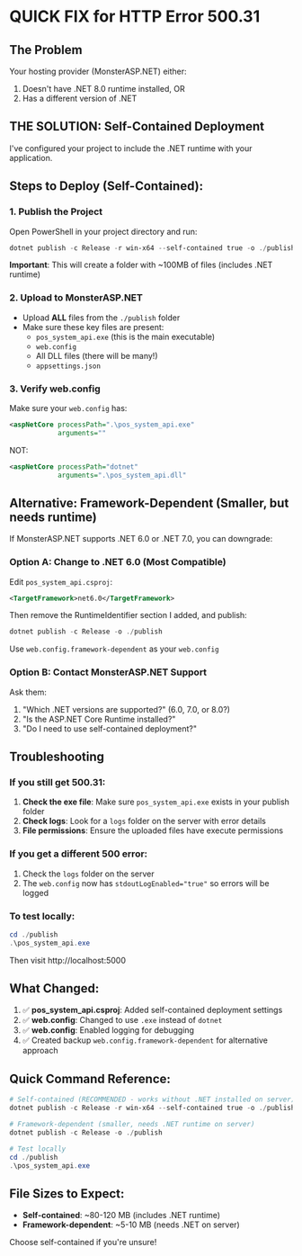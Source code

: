 # QUICK FIX for HTTP Error 500.31

## The Problem

Your hosting provider (MonsterASP.NET) either:

1. Doesn't have .NET 8.0 runtime installed, OR
2. Has a different version of .NET

## THE SOLUTION: Self-Contained Deployment

I've configured your project to include the .NET runtime with your application.

## Steps to Deploy (Self-Contained):

### 1. Publish the Project

Open PowerShell in your project directory and run:

```powershell
dotnet publish -c Release -r win-x64 --self-contained true -o ./publish
```

**Important**: This will create a folder with ~100MB of files (includes .NET runtime)

### 2. Upload to MonsterASP.NET

- Upload **ALL** files from the `./publish` folder
- Make sure these key files are present:
  - `pos_system_api.exe` (this is the main executable)
  - `web.config`
  - All DLL files (there will be many!)
  - `appsettings.json`

### 3. Verify web.config

Make sure your `web.config` has:

```xml
<aspNetCore processPath=".\pos_system_api.exe"
            arguments=""
```

NOT:

```xml
<aspNetCore processPath="dotnet"
            arguments=".\pos_system_api.dll"
```

## Alternative: Framework-Dependent (Smaller, but needs runtime)

If MonsterASP.NET supports .NET 6.0 or .NET 7.0, you can downgrade:

### Option A: Change to .NET 6.0 (Most Compatible)

Edit `pos_system_api.csproj`:

```xml
<TargetFramework>net6.0</TargetFramework>
```

Then remove the RuntimeIdentifier section I added, and publish:

```powershell
dotnet publish -c Release -o ./publish
```

Use `web.config.framework-dependent` as your `web.config`

### Option B: Contact MonsterASP.NET Support

Ask them:

1. "Which .NET versions are supported?" (6.0, 7.0, or 8.0?)
2. "Is the ASP.NET Core Runtime installed?"
3. "Do I need to use self-contained deployment?"

## Troubleshooting

### If you still get 500.31:

1. **Check the exe file**: Make sure `pos_system_api.exe` exists in your publish folder
2. **Check logs**: Look for a `logs` folder on the server with error details
3. **File permissions**: Ensure the uploaded files have execute permissions

### If you get a different 500 error:

1. Check the `logs` folder on the server
2. The `web.config` now has `stdoutLogEnabled="true"` so errors will be logged

### To test locally:

```powershell
cd ./publish
.\pos_system_api.exe
```

Then visit http://localhost:5000

## What Changed:

1. ✅ **pos_system_api.csproj**: Added self-contained deployment settings
2. ✅ **web.config**: Changed to use `.exe` instead of `dotnet`
3. ✅ **web.config**: Enabled logging for debugging
4. ✅ Created backup `web.config.framework-dependent` for alternative approach

## Quick Command Reference:

```powershell
# Self-contained (RECOMMENDED - works without .NET installed on server)
dotnet publish -c Release -r win-x64 --self-contained true -o ./publish

# Framework-dependent (smaller, needs .NET runtime on server)
dotnet publish -c Release -o ./publish

# Test locally
cd ./publish
.\pos_system_api.exe
```

## File Sizes to Expect:

- **Self-contained**: ~80-120 MB (includes .NET runtime)
- **Framework-dependent**: ~5-10 MB (needs .NET on server)

Choose self-contained if you're unsure!
